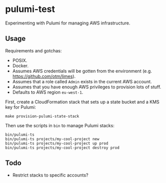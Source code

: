 # pulumi-test

Experimenting with Pulumi for managing AWS infrastructure.


## Usage

Requirements and gotchas:

-  POSIX.
-  Docker.
-  Assumes AWS credentials will be gotten from the environment
   (e.g. https://github.com/otm/limes).
-  Assumes that a role called `Admin` exists in the current AWS account.
-  Assumes that you have enough AWS privileges to provision lots of stuff.
-  Defaults to AWS region `eu-west-1`.


First, create a CloudFormation stack that sets up a state bucket and a KMS key
for Pulumi:

```
make provision-pulumi-state-stack
```

Then use the scripts in `bin` to manage Pulumi stacks:

```
bin/pulumi-ts
bin/pulumi-ts projects/my-cool-project new
bin/pulumi-ts projects/my-cool-project up prod
bin/pulumi-ts projects/my-cool-project destroy prod
```


## Todo

-  Restrict stacks to specific accounts?
